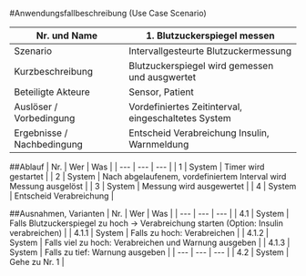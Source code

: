 #Anwendungsfallbeschreibung (Use Case Scenario)

| Nr. und Name |  1. Blutzuckerspiegel messen |
|---|---|
| Szenario  |  Intervallgesteurte Blutzuckermessung |
| Kurzbeschreibung | Blutzuckerspiegel wird gemessen und ausgwertet |
| Beteiligte Akteure  | Sensor, Patient  |
| Auslöser / Vorbedingung  | Vordefiniertes Zeitinterval, eingeschaltetes System  |
| Ergebnisse / Nachbedingung  | Entscheid Verabreichung Insulin, Warnmeldung  |

##Ablauf
| Nr. | Wer | Was |
| --- | --- | --- |
| 1 | System | Timer wird gestartet |
| 2 | System | Nach abgelaufenem, vordefiniertem Interval wird Messung ausgelöst |
| 3 | System | Messung wird ausgewertet |
| 4 | System | Entscheid Verabreichung |

##Ausnahmen, Varianten
| Nr. | Wer | Was |
| --- | --- | --- |
| 4.1 | System | Falls Blutzuckerspiegel zu hoch -> Verabreichung starten (Option: Insulin verabreichen) |
| 4.1.1 | System | Falls zu hoch: Verabreichen |
| 4.1.2 | System | Falls viel zu hoch: Verabreichen und Warnung ausgeben |
| 4.1.3 | System | Falls zu tief: Warnung ausgeben |
| --- | --- | --- |
| 4.2 | System | Gehe zu Nr. 1 |
